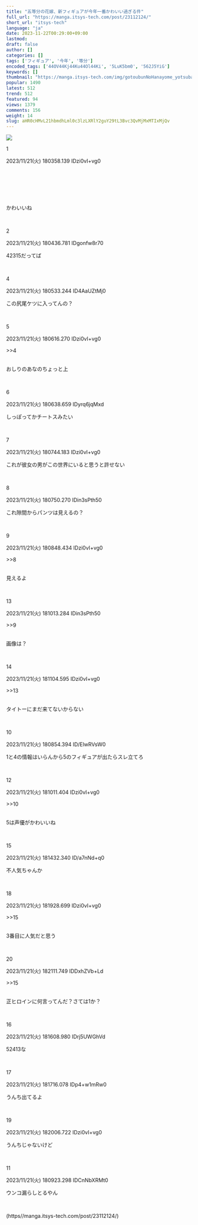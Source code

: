 ```yaml
---
title: "五等分の花嫁、新フィギュアが今年一番かわいい過ぎる件"
full_url: "https://manga.itsys-tech.com/post/23112124/"
short_url: "itsys-tech"
language: "ja"
date: 2023-11-22T00:29:00+09:00
lastmod: 
draft: false
author: []
categories: []
tags: ['フィギュア', '今年', '等分']
encoded_tags: ['44OV44Kj44Ku44Ol44Ki', '5LuK5bm0', '562J5YiG']
keywords: []
thumbnail: "https://manga.itsys-tech.com/img/gotoubunNoHanayome_yotsuba_figure.jpg"
popular: 1490
latest: 512
trend: 512
featured: 94
views: 1379
comments: 156
weight: 14
slug: aHR0cHMvL21hbmdhLml0c3lzLXRlY2guY29tL3Bvc3QvMjMxMTIxMjQv
---
```


![](https://manga.itsys-tech.com/img/gotoubunNoHanayome_yotsuba_figure.jpg)

<div><p class='t_h'>1 <p>2023/11/21(火) 180358.139 IDzi0vI+vg0</p></p><br><blockquote class='imgur-embed-pub'></blockquote><br><blockquote class='imgur-embed-pub'></blockquote><br><blockquote class='imgur-embed-pub'></blockquote><p>かわいいね</p><br><p class='t_h'>2 <p>2023/11/21(火) 180436.781 IDgonfw8r70</p></p><p class='t_b'>42315だってば</p><br><p class='t_h'>4 <p>2023/11/21(火) 180533.244 ID4AaUZtMj0</p></p><p class='t_b'>この尻尾ケツに入ってんの？</p><br><p class='t_h t_i'>5 <p>2023/11/21(火) 180616.270 IDzi0vI+vg0</p></p><p class='t_b t_i'><p class='anchor'>>>4</p><br>おしりのあなのちょっと上</p><br><p class='t_h'>6 <p>2023/11/21(火) 180638.659 IDyrq6jqMxd</p></p><p class='t_b'>しっぽってかチートスみたい</p><br><p class='t_h'>7 <p>2023/11/21(火) 180744.183 IDzi0vI+vg0</p></p><p class='t_b'>これが彼女の男がこの世界にいると思うと許せない</p><br><p class='t_h'>8 <p>2023/11/21(火) 180750.270 IDin3sPth50</p></p><p class='t_b'>これ隙間からパンツは見えるの？</p><br><p class='t_h t_i'>9 <p>2023/11/21(火) 180848.434 IDzi0vI+vg0</p></p><p class='t_b t_i'><p class='anchor'>>>8</p><br>見えるよ</p><br><p class='t_h t_i'>13 <p>2023/11/21(火) 181013.284 IDin3sPth50</p></p><p class='t_b t_i'><p class='anchor'>>>9</p><br>画像は？</p><br><p class='t_h t_i'>14 <p>2023/11/21(火) 181104.595 IDzi0vI+vg0</p></p><p class='t_b t_i'><p class='anchor'>>>13</p><br>タイトーにまだ来てないからない</p><br><p class='t_h'>10 <p>2023/11/21(火) 180854.394 ID/ElwRVsW0</p></p><p class='t_b'>1と4の情報はいらんから5のフィギュアが出たらスレ立てろ</p><br><p class='t_h t_i'>12 <p>2023/11/21(火) 181011.404 IDzi0vI+vg0</p></p><p class='t_b t_i'><p class='anchor'>>>10</p><br>5は声優がかわいいね</p><br><p class='t_h'>15 <p>2023/11/21(火) 181432.340 ID/a7nNd+q0</p></p><p class='t_b'>不人気ちゃんか</p><br><p class='t_h t_i'>18 <p>2023/11/21(火) 181928.699 IDzi0vI+vg0</p></p><p class='t_b t_i'><p class='anchor'>>>15</p><br>3番目に人気だと思う</p><br><p class='t_h t_i'>20 <p>2023/11/21(火) 182111.749 IDDxhZVb+Ld</p></p><p class='t_b t_i'><p class='anchor'>>>15</p><br>正ヒロインに何言ってんだ？さては1か？</p><br><p class='t_h'>16 <p>2023/11/21(火) 181608.980 IDrj5UWGhVd</p></p><p class='t_b'>52413な</p><br><p class='t_h'>17 <p>2023/11/21(火) 181716.078 IDp4+w1mRw0</p></p><p class='t_b'>うんち出てるよ</p><br><p class='t_h'>19 <p>2023/11/21(火) 182006.722 IDzi0vI+vg0</p></p><p class='t_b'>うんちじゃないけど</p><br><p class='t_h'>11 <p>2023/11/21(火) 180923.298 IDCnNbXRMt0</p></p><p class='t_b'>ウンコ漏らしとるやん</p><br></div>

(https//manga.itsys-tech.com/post/23112124/)
